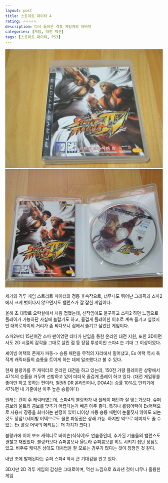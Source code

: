 ```yaml
---
layout: post
title: 스트리트 파이터 4
rating: ⭐️⭐️⭐️⭐️⭐️
description: 다시 돌아온 격투 게임계의 아버지
categories: [게임, 대전 액션]
tags: [스트리트 파이터, PS3]
---
```


![sf4](../../images/2009/sf4_01.jpg)
![sf4](../../images/2009/sf4_02.jpg)

세기의 격투 게임 스트리트 파이터의 정통 후속작으로, 너무나도 뛰어난 그래픽과 스파2에서 크게 벗어나지 않으면서도 밸런스가 잘 잡힌 게임이다.

올해 초 대학로 오락실에서 처음 접했는데, 신작임에도 불구하고 스파2 하던 느낌으로 플레이가 가능하단 사실에 놀랍기도 하고, 즐겁게 플레이한 이후로 계속 즐기고 싶었지만 대학로까지의 거리가 좀 되다보니 집에서 즐기고 싶었던 게임이다.

스파2부터 15년여간 스파 팬이었던 데다가 난입을 통한 온라인 대전 지원, 또한 3D이면서도 2D 시절의 감각을 그대로 살린 점 등 장점 투성이인 스파4 는 기대 그 이상이었다.

셰이빙 어택의 존재가 파동-> 승룡 패턴을 무적의 자리에서 밀어냈고, Ex 어택 역시 축적계 캐릭터들의 숨통을 트이게 하는 데에 일조했다고 볼 수 있다.

현재 블랑카를 주 캐릭터로 온라인 대전을 하고 있는데, 150전 가량 플레이한 상황에서 47%의 승률을 거두며 선방하고 있어 더더욱 즐겁게 플레이 하고 있다. (대전 게임류를 좋아만 하고 못하는 편이라, 철권5 DR 온라인이나, DOA4는 승률 10%도 안되기에 47%면 내 기준에선 아주 높은 승률이다)

원래는 켄이 주 캐릭터였는데, 스파4의 블랑카가 내 플레이 패턴과 잘 맞는가보다. 슈퍼 콤보와 울트라 콤보를 맞추기 어렵다는거 빼곤 아주 좋다. 특히나 롤링어택이 Ex어택으로 사용시 장풍을 회피하는 판정이 있어 더이상 파동 승룡 패턴이 눈물짓지 않아도 되는 것도 장점! (세이빙 어택으로도 물론 파동권은 상쇄 가능. 하지만 역으로 데미지도 줄 수 있는 Ex 롤링 어택의 메리트는 더 가치가 크다.)

블랑카에 이어 보조 캐릭터로 바이슨(칙칙이)도 연습중인데, 추가된 기술들의 밸런스도 괜찮고 재밌었다. 블랑카보다 슈퍼콤보나 울트라 슈퍼콤보를 히트 시키기 쉽단 장점도 있고. 비주류 캐릭은 상대도 대처법을 잘 모르는 경우가 많다는 것이 장점인 것 같다.

내년 초에 발매된다는 슈퍼 스파4 역시 큰 기대감을 안고 있다.

3D지만 2D 격투 게임의 감성은 그대로이며, 먹선 느낌으로 효과낸 것이 너무나 훌륭한 게임
